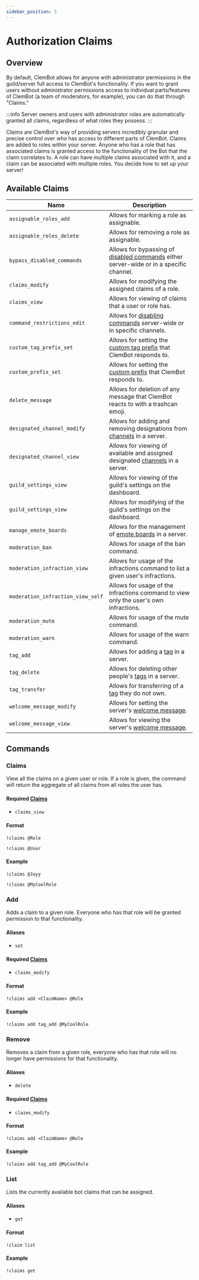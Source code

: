 ```yaml
---
sidebar_position: 3
---
```


# Authorization Claims

## Overview

By default, ClemBot allows for anyone with administrator permissions in the guild/server full access to ClemBot's
functionality.
If you want to grant users without administrator permissions access to individual parts/features of ClemBot
(a team of moderators, for example), you can do that through "Claims."

:::info
Server owners and users with administrator roles are automatically granted all claims, regardless of what roles they
possess.
:::

Claims are ClemBot's way of providing servers incredibly granular and precise control over _who_ has access to different
parts of ClemBot.
Claims are added to roles within your server.
Anyone who has a role that has associated claims is granted access to the functionality of the Bot that the claim
correlates to.
A role can have multiple claims associated with it, and a claim can be associated with multiple roles.
You decide how to set up your server!

## Available Claims

| Name                              | Description                                                                                                        |
|-----------------------------------|--------------------------------------------------------------------------------------------------------------------|
| `assignable_roles_add`            | Allows for marking a role as assignable.                                                                           |
| `assignable_roles_delete`         | Allows for removing a role as assignable.                                                                          |
| `bypass_disabled_commands`        | Allows for bypassing of [disabled commands](./CommandRestrictions.md) either server-wide or in a specific channel. |
| `claims_modify`                   | Allows for modifying the assigned claims of a role.                                                                |
| `claims_view`                     | Allows for viewing of claims that a user or role has.                                                              |
| `command_restrictions_edit`       | Allows for [disabling commands](./CommandRestrictions.md) server-wide or in specific channels.                     |
| `custom_tag_prefix_set`           | Allows for setting the [custom tag prefix](./Tags#prefix) that ClemBot responds to.                                |                                 
| `custom_prefix_set`               | Allows for setting the [custom prefix](./CustomPrefix.md) that ClemBot responds to.                                |
| `delete_message`                  | Allows for deletion of any message that ClemBot reacts to with a trashcan emoji.                                   |
| `designated_channel_modify`       | Allows for adding and removing designations from [channels](./DesignatedChannels.md) in a server.                  |
| `designated_channel_view`         | Allows for viewing of available and assigned designated [channels](./DesignatedChannels.md) in a server.           |
| `guild_settings_view`             | Allows for viewing of the guild's settings on the dashboard.                                                       |
| `guild_settings_view`             | Allows for modifying of the guild's settings on the dashboard.                                                     |
| `manage_emote_boards`             | Allows for the management of [emote boards](./EmoteBoards.md) in a server.                                         |
| `moderation_ban`                  | Allows for usage of the ban command.                                                                               |
| `moderation_infraction_view`      | Allows for usage of the infractions command to list a given user's infractions.                                    |
| `moderation_infraction_view_self` | Allows for usage of the infractions command to view only the user's own infractions.                               |
| `moderation_mute`                 | Allows for usage of the mute command.                                                                              |
| `moderation_warn`                 | Allows for usage of the warn command.                                                                              |
| `tag_add`                         | Allows for adding a [tag](./Tags.md) in a server.                                                                  |
| `tag_delete`                      | Allows for deleting other people's [tags](./Tags.md) in a server.                                                  |
| `tag_transfer`                    | Allows for transferring of a [tag](./Tags.md) they do not own.                                                     |
| `welcome_message_modify`          | Allows for setting the server's [welcome message](./WelcomeMessage.md).                                            |
| `welcome_message_view`            | Allows for viewing the server's [welcome message](./WelcomeMessage.md).                                            |

## Commands

### Claims

View all the claims on a given user or role.
If a role is given, the command will return the aggregate of all claims from all roles the user has.

#### Required [Claims](./Claims.md)

* `claims_view`

#### Format

```
!claims @Role
```

```
!claims @User
```

#### Example

```
!claims @Jayy
```

```
!claims @MyCoolRole
```

### Add

Adds a claim to a given role. Everyone who has that role will be granted permission to that functionality.

#### Aliases

* `set`

#### Required [Claims](./Claims.md)

* `claims_modify`

#### Format

```
!claims add <ClaimName> @Role
```

#### Example

```
!claims add tag_add @MyCoolRole
```

### Remove

Removes a claim from a given role, everyone who has that role will no longer have permissions for that functionality.

#### Aliases

* `delete`

#### Required [Claims](./Claims.md)

* `claims_modify`

#### Format

```
!claims add <ClaimName> @Role
```

#### Example

```
!claims add tag_add @MyCoolRole
```

### List

Lists the currently available bot claims that can be assigned.

#### Aliases

- `get`

#### Format

```
!claim list
```

#### Example

```
!claims get
```